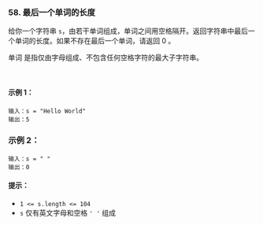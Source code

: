 ### 58. 最后一个单词的长度
给你一个字符串 `s`，由若干单词组成，单词之间用空格隔开。返回字符串中最后一个单词的长度。如果不存在最后一个单词，请返回 0 。

单词 是指仅由字母组成、不包含任何空格字符的最大子字符串。

 

#### 示例 1：
```
输入：s = "Hello World"
输出：5
```
### 示例 2：
```
输入：s = " "
输出：0
```

#### 提示：

- `1 <= s.length <= 104`
- `s` 仅有英文字母和空格 `' '` 组成
